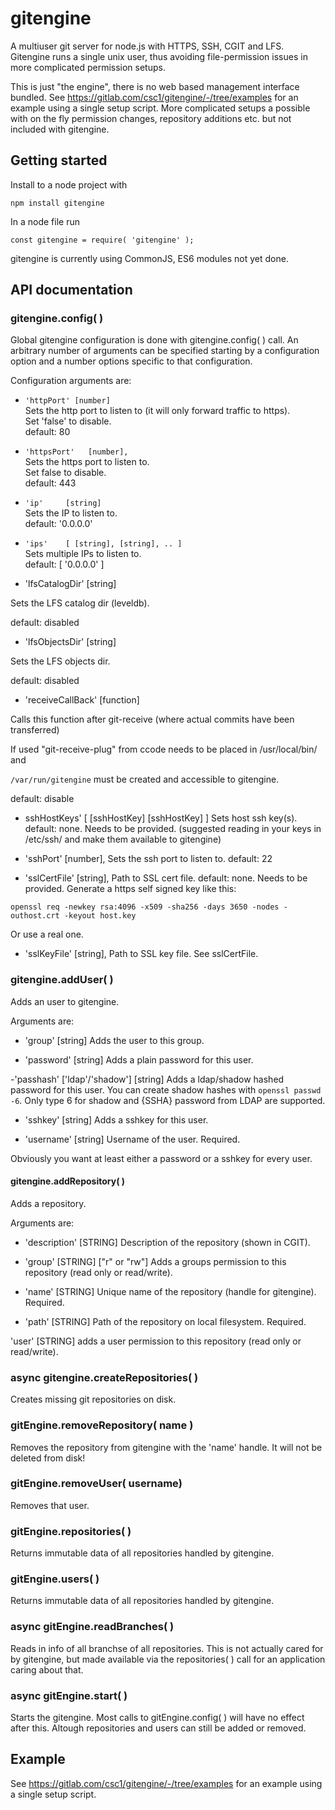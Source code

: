 # gitengine

A multiuser git server for node.js with HTTPS, SSH, CGIT and LFS.
Gitengine runs a single unix user, thus avoiding file-permission issues in more complicated permission setups.

This is just "the engine", there is no web based management interface bundled.
See https://gitlab.com/csc1/gitengine/-/tree/examples for an example using a single setup script.
More complicated setups a possible with on the fly permission changes, repository additions etc. but not included with gitengine.

## Getting started

Install to a node project with
```
npm install gitengine
```

In a node file run
```
const gitengine = require( 'gitengine' );
```
gitengine is currently using CommonJS, ES6 modules not yet done.

## API documentation

### gitengine.config( )

Global gitengine configuration is done with gitengine.config( ) call.
An arbitrary number of arguments can be specified starting by a configuration option and a number options specific to that configuration.

Configuration arguments are:

- ```'httpPort' [number]```  
Sets the http port to listen to (it will only forward traffic to https).  
Set 'false' to disable.  
default: 80

- ```'httpsPort'   [number],```   
Sets the https port to listen to.  
Set false to disable.  
default: 443

- ```'ip'     [string]```  
Sets the IP to listen to.  
default: '0.0.0.0'  

- ```'ips'    [ [string], [string], .. ]```  
Sets multiple IPs to listen to.  
default: [ '0.0.0.0' ]  

- 'lfsCatalogDir'   [string]

Sets the LFS catalog dir (leveldb).

default: disabled

- 'lfsObjectsDir'  [string]

Sets the LFS objects dir.

default: disabled

- 'receiveCallBack'   [function]

Calls this function after git-receive (where actual commits have been transferred)

If used "git-receive-plug" from ccode needs to be placed in /usr/local/bin/ and

```/var/run/gitengine``` must be created and accessible to gitengine.

default: disable

- sshHostKeys' [ [sshHostKey] [sshHostKey] ]
Sets host ssh key(s).
default: none. Needs to be provided. (suggested reading in your keys in /etc/ssh/ and make them available to gitengine)

- 'sshPort'   [number],
Sets the ssh port to listen to.
default: 22

- 'sslCertFile'   [string],
Path to SSL cert file.
default: none. Needs to be provided. 
Generate a https self signed key like this:
```
openssl req -newkey rsa:4096 -x509 -sha256 -days 3650 -nodes -outhost.crt -keyout host.key
```
Or use a real one.

- 'sslKeyFile'   [string],
Path to SSL key file.
See sslCertFile.

### gitengine.addUser( )

Adds an user to gitengine.

Arguments are:
- 'group'    [string]
Adds the user to this group.

- 'password' [string]
Adds a plain password for this user.

-'passhash' ['ldap'/'shadow'] [string]
Adds a ldap/shadow hashed password for this user.
You can create shadow hashes with ```openssl passwd -6```.
Only type 6 for shadow and {SSHA} password from LDAP are supported.

- 'sshkey'   [string]
Adds a sshkey for this user.

- 'username' [string]
Username of the user.
Required.

Obviously you want at least either a password or a sshkey for every user.

#### gitengine.addRepository( )

Adds a repository.

Arguments are:

- 'description'   [STRING]
Description of the repository (shown in CGIT).

- 'group'         [STRING] ["r" or "rw"]
Adds a groups permission to this repository (read only or read/write).

- 'name'          [STRING]
Unique name of the repository (handle for gitengine).
Required.

- 'path'          [STRING]
Path of the repository on local filesystem.
Required.

'user'          [STRING]
adds a user permission to this repository (read only or read/write).

### async gitengine.createRepositories( )

Creates missing git repositories on disk.

### gitEngine.removeRepository( name )

Removes the repository from gitengine with the 'name' handle.
It will not be deleted from disk!

### gitEngine.removeUser( username)

Removes that user.

### gitEngine.repositories( )

Returns immutable data of all repositories handled by gitengine.

### gitEngine.users( )

Returns immutable data of all repositories handled by gitengine.

### async gitEngine.readBranches( )

Reads in info of all branchse of all repositories.
This is not actually cared for by gitengine, but made available via the repositories( ) call
for an application caring about that.

### async gitEngine.start( )

Starts the gitengine. Most calls to gitEngine.config( ) will have no effect after this.
Altough repositories and users can still be added or removed.

## Example

See https://gitlab.com/csc1/gitengine/-/tree/examples for an example using a single setup script.
